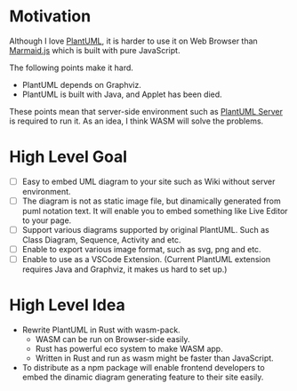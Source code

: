 # Motivation
Although I love [PlantUML](https://plantuml.com/en/), it is harder to use it on Web Browser than [Marmaid.js](https://mermaid-js.github.io/) which is built with pure JavaScript.

The following points make it hard.

* PlantUML depends on Graphviz.
* PlantUML is built with Java, and Applet has been died.

These points mean that server-side environment such as [PlantUML Server](https://plantuml.com/en/server) is required to run it. As an idea, I think WASM will solve the problems.

# High Level Goal
- [ ] Easy to embed UML diagram to your site such as Wiki without server environment.
- [ ] The diagram is not as static image file, but dinamically generated from puml notation text. It will enable you to embed something like Live Editor to your page.
- [ ] Support various diagrams supported by original PlantUML. Such as Class Diagram, Sequence, Activity and etc.
- [ ] Enable to export various image format, such as svg, png and etc.
- [ ] Enable to use as a VSCode Extension. (Current PlantUML extension requires Java and Graphviz, it makes us hard to set up.)

# High Level Idea

* Rewrite PlantUML in Rust with wasm-pack.
  * WASM can be run on Browser-side easily.
  * Rust has powerful eco system to make WASM app.
  * Written in Rust and run as wasm might be faster than JavaScript.
* To distribute as a npm package will enable frontend developers to embed the dinamic diagram generating feature to their site easily.
